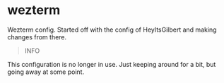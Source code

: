 # wezterm
 Wezterm config. Started off with the config of HeyItsGilbert and making changes from there.

> INFO

This configuration is no longer in use. Just keeping around for a bit, but going away at some point.
